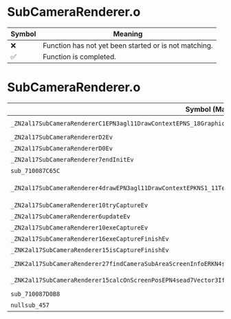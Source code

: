 # SubCameraRenderer.o
| Symbol | Meaning 
| ------------- | ------------- 
| :x: | Function has not yet been started or is not matching. 
| :white_check_mark: | Function is completed. 


# SubCameraRenderer.o
| Symbol (Mangled) | Symbol (Demangled) | Decompiled? |
| ------------- |  ------------- | ------------- |
| `_ZN2al17SubCameraRendererC1EPN3agl11DrawContextEPNS_18GraphicsSystemInfoEPNS_15ExecuteDirectorEPNS_15SceneCameraInfoE` | `al::SubCameraRenderer::SubCameraRenderer(agl::DrawContext *,al::GraphicsSystemInfo *,al::ExecuteDirector *,al::SceneCameraInfo *)` | :x: |
| `_ZN2al17SubCameraRendererD2Ev` | `al::SubCameraRenderer::~SubCameraRenderer()` | :x: |
| `_ZN2al17SubCameraRendererD0Ev` | `al::SubCameraRenderer::~SubCameraRenderer()` | :x: |
| `_ZN2al17SubCameraRenderer7endInitEv` | `al::SubCameraRenderer::endInit(void)` | :x: |
| `sub_710087C65C` | `` | :x: |
| `_ZN2al17SubCameraRenderer4drawEPN3agl11DrawContextEPKNS1_11TextureDataES6_S6_S6_PKNS1_17RenderTargetDepthEb` | `al::SubCameraRenderer::draw(agl::DrawContext *,agl::TextureData const*,agl::TextureData const*,agl::TextureData const*,agl::TextureData const*,agl::RenderTargetDepth const*,bool)` | :x: |
| `_ZN2al17SubCameraRenderer10tryCaptureEv` | `al::SubCameraRenderer::tryCapture(void)` | :x: |
| `_ZN2al17SubCameraRenderer6updateEv` | `al::SubCameraRenderer::update(void)` | :x: |
| `_ZN2al17SubCameraRenderer10exeCaptureEv` | `al::SubCameraRenderer::exeCapture(void)` | :x: |
| `_ZN2al17SubCameraRenderer16exeCaptureFinishEv` | `al::SubCameraRenderer::exeCaptureFinish(void)` | :x: |
| `_ZNK2al17SubCameraRenderer15isCaptureFinishEv` | `al::SubCameraRenderer::isCaptureFinish(void)const` | :x: |
| `_ZNK2al17SubCameraRenderer27findCameraSubAreaScreenInfoERKN4sead7Vector3IfEE` | `al::SubCameraRenderer::findCameraSubAreaScreenInfo(sead::Vector3<float> const&)const` | :x: |
| `_ZNK2al17SubCameraRenderer15calcOnScreenPosEPN4sead7Vector3IfEERKS3_` | `al::SubCameraRenderer::calcOnScreenPos(sead::Vector3<float> *,sead::Vector3<float> const&)const` | :x: |
| `sub_710087D0B8` | `` | :x: |
| `nullsub_457` | `` | :x: |
